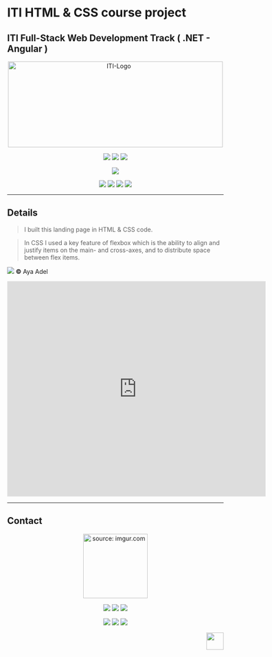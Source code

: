 # ITI HTML & CSS course project
## ITI Full-Stack Web Development Track ( .NET - Angular ) 

<div align="center">

  <a href="https://www.iti.gov.eg/">
    <img src="https://uteena.com//static/uteena/images/iti_logo.5b9a0fd125be.png" alt="ITI-Logo" width="500" height="200">
  </a>
 
  ![](https://img.shields.io/badge/Intensive_Code_Camp-b4272d?style=flat&logo=iti&logoColor=)  ![](https://img.shields.io/badge/3_Months_Program-b4272d?style=flat&logo=iti&logoColor=)  ![](https://img.shields.io/badge/Alexandria_Branch-b4272d?style=flat&logo=iti&logoColor=)

  [![](https://img.shields.io/badge/Track_Overview-b4272d?style=for-the-badge&logo=iti&logoColor=)](https://drive.google.com/file/d/1GyAeamZlhgoZ5gWlMjnVwZ4Rrix9U5Ep/view)
  
</div>

<a name="readme-top"></a>
<div align="center">
  
  ![](https://img.shields.io/badge/HTML-b4272d?style=flat&logo=html5&logoColor=white) ![](https://img.shields.io/badge/CSS-b4272d?style=flat&logo=css3&logoColor=white) ![](https://img.shields.io/badge/Figma-5333ed?style=flat&logo=figma&logoColor=white) ![](https://img.shields.io/badge/Visual_Studio_Code-5333ed?style=flat&logo=visual%20studio%20code&logoColor=white)

  </div>


---
## Details

> I built this landing page in HTML & CSS code.

> In CSS I used a key feature of flexbox which is the ability to align and justify items on the main- and cross-axes, and to distribute space between flex items.


   [![](https://img.shields.io/badge/Design_File-b4272d?style=flat&logo=iti&logoColor=)](https://www.figma.com/file/NrULdpMB3ekgxygyPLynha/trafalgar-landing-page-for-figma?node-id=0%3A1) <strong>&copy;</strong>  Aya Adel

<div align="center">

  <iframe style="border: 1px solid rgba(0, 0, 0, 0.1);" width="600" height="500" src="https://www.figma.com/embed?embed_host=share&url=https%3A%2F%2Fwww.figma.com%2Ffile%2FNrULdpMB3ekgxygyPLynha%2Ftrafalgar-landing-page-for-figma%3Fnode-id%3D0%253A1" allowfullscreen></iframe>

</div>

---
## Contact

<div align="center">
  <a href="https://imgur.com/6gms29J"><img src="https://i.imgur.com/6gms29J.png" title="source: imgur.com" width=150  /></a>
 
  ![](https://img.shields.io/badge/Software_Engineer-ffc53b?style=flat)  ![](https://img.shields.io/badge/Full_Stack_Web_Developer-ffc53b?style=flat)  ![](https://img.shields.io/badge/Front_End_UI_developer-ffc53b?style=flat)


  [![](https://img.shields.io/badge/Microsoft_Outlook-5333ed?style=for-the-badge&logo=microsoft-outlook&logoColor=white)](mailto:mayaramein@outlook.com) [![](https://img.shields.io/badge/website-5333ed?style=for-the-badge&logo=About.me&logoColor=white)](https://github.com/mayaramein)
[![](https://img.shields.io/badge/LinkedIn-5333ed?style=for-the-badge&logo=linkedin&logoColor=white)](https://linkedin.com/in/mayaramein) 


</div>
<p align="right"><a href="#readme-top"><img src="https://encrypted-tbn0.gstatic.com/images?q=tbn:ANd9GcRMZ6T7yqDPSdoumdmmH8uhTV75enyRT9IQXQ&usqp=CAU"  width=40   /></a></p>


